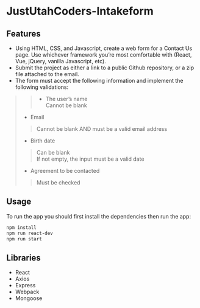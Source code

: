 # JustUtahCoders-Intakeform

## Features
* Using HTML, CSS, and Javascript, create a web form for a Contact Us page. Use whichever framework you’re most comfortable with (React, Vue, jQuery, vanilla Javascript, etc). <br />
* Submit the project as either a link to a public Github repository, or a zip file attached to the email. <br />
* The form must accept the following information and implement the following validations: <br />
>>* The user’s name <br />
>>Cannot be blank <br />
>* Email <br />
>>Cannot be blank AND must be a valid email address <br />
>* Birth date <br />
>>Can be blank <br />
>>If not empty, the input must be a valid date <br />
>* Agreement to be contacted <br />
>>Must be checked <br />
 


## Usage
To run the app you should first install the dependencies then run the app:

```bash
npm install
npm run react-dev
npm run start
```

## Libraries
* React
* Axios
* Express
* Webpack
* Mongoose
